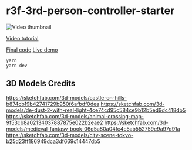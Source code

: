 # r3f-3rd-person-controller-starter

![Video thumbnail](http://img.youtube.com/vi/yjpGVIe_Gy8/maxresdefault.jpg?w)

[Video tutorial](https://youtu.be/yjpGVIe_Gy8)

[Final code](https://github.com/wass08/r3f-3rd-person-controller-final)
[Live demo](https://r3f-3rd-person-controller-final.vercel.app/)

```
yarn
yarn dev
```

## 3D Models Credits
https://sketchfab.com/3d-models/castle-on-hills-b874cb19b42741729b950f6afbdf0dea
https://sketchfab.com/3d-models/de-dust-2-with-real-light-4ce74cd95c584ce9b12b5ed9dc418db5
https://sketchfab.com/3d-models/animal-crossing-map-9f53cb8a02134037887875e022b2eae2
https://sketchfab.com/3d-models/medieval-fantasy-book-06d5a80a04fc4c5ab552759e9a97d91a
https://sketchfab.com/3d-models/city-scene-tokyo-b25d23ff186949dca3df669c14447db5

